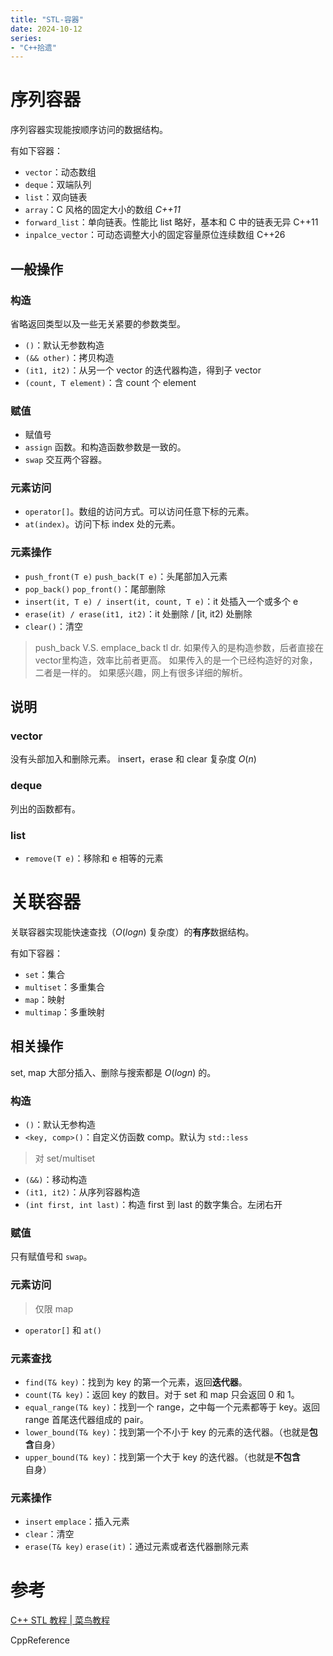 ```yaml
---
title: "STL-容器"
date: 2024-10-12
series: 
- "C++拾遗"
---
```


# 序列容器

序列容器实现能按顺序访问的数据结构。

有如下容器：
- `vector`：动态数组
- `deque`：双端队列
- `list`：双向链表
- `array`：C 风格的固定大小的数组 *C++11*
- `forward_list`：单向链表。性能比 list 略好，基本和 C 中的链表无异 C++11
- `inpalce_vector`：可动态调整大小的固定容量原位连续数组 C++26

## 一般操作
### 构造

省略返回类型以及一些无关紧要的参数类型。

- `()`：默认无参数构造
- `(&& other)`：拷贝构造
- `(it1, it2)`：从另一个 vector 的迭代器构造，得到子 vector
- `(count, T element)`：含 count 个 element

### 赋值

- 赋值号
- `assign` 函数。和构造函数参数是一致的。
- `swap` 交互两个容器。

### 元素访问

- `operator[]`。数组的访问方式。可以访问任意下标的元素。
- `at(index)`。访问下标 index 处的元素。 

### 元素操作

- `push_front(T e)` `push_back(T e)`：头尾部加入元素
- `pop_back()` `pop_front()`：尾部删除
- `insert(it, T e) / insert(it, count, T e)`：it 处插入一个或多个 e
- `erase(it) / erase(it1, it2)`：it 处删除 / \[it, it2\) 处删除
- `clear()`：清空

> push_back V.S. emplace_back
> tl dr. 如果传入的是构造参数，后者直接在vector里构造，效率比前者更高。
> 如果传入的是一个已经构造好的对象，二者是一样的。
> 如果感兴趣，网上有很多详细的解析。

## 说明

### vector
没有头部加入和删除元素。
insert，erase 和 clear 复杂度 $O(n)$

### deque
列出的函数都有。

### list
- `remove(T e)`：移除和 e 相等的元素

# 关联容器

关联容器实现能快速查找（$O(log n)$ 复杂度）的**有序**数据结构。

有如下容器：
- `set`：集合
- `multiset`：多重集合
- `map`：映射
- `multimap`：多重映射

## 相关操作

set, map 大部分插入、删除与搜索都是 $O(logn)$ 的。

### 构造

- `()`：默认无参构造
- `<key, comp>()`：自定义仿函数 comp。默认为 `std::less`

>对 set/multiset
- `(&&)`：移动构造
- `(it1, it2)`：从序列容器构造
- `(int first, int last)`：构造 first 到 last 的数字集合。左闭右开

### 赋值

只有赋值号和 `swap`。

### 元素访问

>仅限 map

- `operator[]` 和 `at()`

### 元素查找

- `find(T& key)`：找到为 key 的第一个元素，返回**迭代器**。
- `count(T& key)`：返回 key 的数目。对于 set 和 map 只会返回 0 和 1。
- `equal_range(T& key)`：找到一个 range，之中每一个元素都等于 key。返回 range 首尾迭代器组成的 pair。
- `lower_bound(T& key)`：找到第一个不小于 key 的元素的迭代器。（也就是**包含**自身） 
- `upper_bound(T& key)`：找到第一个大于 key 的迭代器。（也就是**不包含**自身）

### 元素操作

- `insert` `emplace`：插入元素
- `clear`：清空
- `erase(T& key)` `erase(it)`：通过元素或者迭代器删除元素

# 参考

[C++ STL 教程 | 菜鸟教程](https://www.runoob.com/cplusplus/cpp-stl-tutorial.html)

CppReference